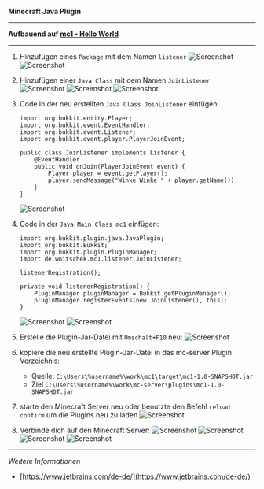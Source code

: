 **Minecraft Java Plugin**

---

**Aufbauend auf [mc1 - Hello World](https://github.com/dr-woitschek/minecraft/tree/main/JavaEdition/Plugins/mc1/)**

---

1. Hinzufügen eines `Package` mit dem Namen `listener`
   ![Screenshot](https://github.com/dr-woitschek/minecraft/blob/main/JavaEdition/Plugins/mc2/Bilder/IntelliJ_IDEA_01.jpg)
   ![Screenshot](https://github.com/dr-woitschek/minecraft/blob/main/JavaEdition/Plugins/mc2/Bilder/IntelliJ_IDEA_02.jpg)

2. Hinzufügen einer `Java Class` mit dem Namen `JoinListener`
   ![Screenshot](https://github.com/dr-woitschek/minecraft/blob/main/JavaEdition/Plugins/mc2/Bilder/IntelliJ_IDEA_03.jpg)
   ![Screenshot](https://github.com/dr-woitschek/minecraft/blob/main/JavaEdition/Plugins/mc2/Bilder/IntelliJ_IDEA_04.jpg)
   ![Screenshot](https://github.com/dr-woitschek/minecraft/blob/main/JavaEdition/Plugins/mc2/Bilder/IntelliJ_IDEA_05.jpg)

3. Code in der neu erstellten `Java Class JoinListener` einfügen:
   ```
   import org.bukkit.entity.Player;
   import org.bukkit.event.EventHandler;
   import org.bukkit.event.Listener;
   import org.bukkit.event.player.PlayerJoinEvent;
   
   public class JoinListener implements Listener {
       @EventHandler
       public void onJoin(PlayerJoinEvent event) {
           Player player = event.getPlayer();
           player.sendMessage("Winke Winke " + player.getName());
       }
   }
   
   ```
   ![Screenshot](https://github.com/dr-woitschek/minecraft/blob/main/JavaEdition/Plugins/mc2/Bilder/IntelliJ_IDEA_06.jpg)

4. Code in der `Java Main Class mc1` einfügen:
   ```
   import org.bukkit.plugin.java.JavaPlugin;
   import org.bukkit.Bukkit;
   import org.bukkit.plugin.PluginManager;
   import de.woitschek.mc1.listener.JoinListener;
   ```

   ```
   listenerRegistration();
   ```

   ```
   private void listenerRegistration() {
       PluginManager pluginManager = Bukkit.getPluginManager();
       pluginManager.registerEvents(new JoinListener(), this);
   }
   ```

   ![Screenshot](https://github.com/dr-woitschek/minecraft/blob/main/JavaEdition/Plugins/mc2/Bilder/IntelliJ_IDEA_07.jpg)
   ![Screenshot](https://github.com/dr-woitschek/minecraft/blob/main/JavaEdition/Plugins/mc2/Bilder/IntelliJ_IDEA_08.jpg)

5. Erstelle die Plugin-Jar-Datei mit `Umschalt+F10` neu:
   ![Screenshot](https://github.com/dr-woitschek/minecraft/blob/main/JavaEdition/Plugins/mc2/Bilder/IntelliJ_IDEA_09.jpg)

6. kopiere die neu erstellte Plugin-Jar-Datei in das mc-server Plugin Verzeichnis:
   - Quelle: `C:\Users\%username%\work\mc1\target\mc1-1.0-SNAPSHOT.jar`
   - Ziel `C:\Users\%username%\work\mc-server\plugins\mc1-1.0-SNAPSHOT.jar`

7. starte den Minecraft Server neu oder benutzte den Befehl `reload confirm` um die Plugins neu zu laden
   ![Screenshot](https://github.com/dr-woitschek/minecraft/blob/main/JavaEdition/Plugins/mc2/Bilder/ausgabe_start_cmd1.jpg)

8. Verbinde dich auf den Minecraft Server:
   ![Screenshot](https://github.com/dr-woitschek/minecraft/blob/main/JavaEdition/Plugins/mc2/Bilder/mc01.jpg)
   ![Screenshot](https://github.com/dr-woitschek/minecraft/blob/main/JavaEdition/Plugins/mc2/Bilder/mc02.jpg)
   ![Screenshot](https://github.com/dr-woitschek/minecraft/blob/main/JavaEdition/Plugins/mc2/Bilder/mc03.jpg)
   ![Screenshot](https://github.com/dr-woitschek/minecraft/blob/main/JavaEdition/Plugins/mc2/Bilder/mc04.jpg)

---

_Weitere Informationen_
- [https://www.jetbrains.com/de-de/](https://www.jetbrains.com/de-de/)
